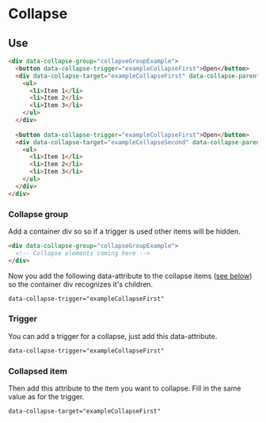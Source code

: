 # Collapse

## Use
```html
<div data-collapse-group="collapseGroupExample">
  <button data-collapse-trigger="exampleCollapseFirst">Open</button>
  <div data-collapse-target="exampleCollapseFirst" data-collapse-parent="collapseGroupExample">
    <ul>
      <li>Item 1</li>
      <li>Item 2</li>
      <li>Item 3</li>
    </ul>
  </div>
  
  <button data-collapse-trigger="exampleCollapseFirst">Open</button>
  <div data-collapse-target="exampleCollapseSecond" data-collapse-parent="collapseGroupExample">
    <ul>
      <li>Item 1</li>
      <li>Item 2</li>
      <li>Item 3</li>
    </ul>
  </div>
</div>
```

### Collapse group
Add a container div so so if a trigger is used other items will be hidden.
```html
<div data-collapse-group="collapseGroupExample">
  <!-- Collapse elements coming here -->
</div>
```

Now you add the following data-attribute to the collapse items ([see below](#collapsed-item)) so the container div recognizes it's children.
```html
data-collapse-trigger="exampleCollapseFirst"
```

### Trigger
You can add a trigger for a collapse, just add this data-attribute.
```html
data-collapse-trigger="exampleCollapseFirst"
```
### Collapsed item
Then add this attribute to the item you want to collapse. Fill in the same value as for the trigger.
```html
data-collapse-target="exampleCollapseFirst"
```
